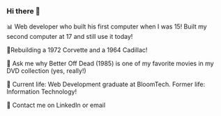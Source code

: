 ### Hi there 👋

📊 Web developer who built his first computer when I was 15! Built my second computer at 17 and still use it today!

🚗Rebuilding a 1972 Corvette and a 1964 Cadillac!

🎥 Ask me why Better Off Dead (1985) is one of my favorite movies in my DVD collection (yes, really!)

🧪 Current life: Web Development graduate at BloomTech. Former life: Information Technology!

📲 Contact me on LinkedIn or email





 
